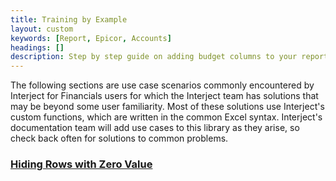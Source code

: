 ```yaml
---
title: Training by Example
layout: custom
keywords: [Report, Epicor, Accounts]
headings: []
description: Step by step guide on adding budget columns to your report templates.
---
```


The following sections are use case scenarios commonly encountered by Interject for Financials users for which the Interject team has solutions that may be beyond some user familiarity. Most of these solutions use Interject's custom functions, which are written in the common Excel syntax. Interject's documentation team will add use cases to this library as they arise, so check back often for solutions to common problems.


 <h3><a href="https://docs.gointerject.com/bApps/bFinancials/HidingZeros.html">Hiding Rows with Zero Value</a></h3>


